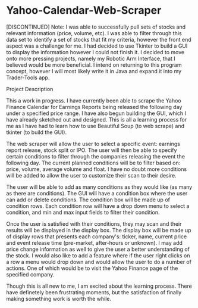 # Yahoo-Calendar-Web-Scraper

[DISCONTINUED]
Note: I was able to successfully pull sets of stocks and relevant information (price, volume, etc). I was able to filter through this data set to identify a set of stocks that fit my criteria, however the front end aspect was a challenge for me. I had decided to use Tkinter to build a GUI to display the information however I could not finish it. I decided to move onto more pressing projects, namely my Robotic Arm Interface, that I believed would be more beneficial. I intend on returning to this program concept, however I will most likely write it in Java and expand it into my Trader-Tools app. 



Project Description

This a work in progress. I have currently been able to scrape the Yahoo Finance Calendar for Earnings Reports being released the following day under a specified price range. I have also begun building the GUI, which I have already sketched out and designed. This is all a learning process for me as I have had to learn how to use Beautiful Soup (to web scrape) and tkinter (to build the GUI). 

The web scraper will allow the user to select a specific event: earnings report release, stock split or IPO. The user will then be able to specify certain conditions to filter through the companies releasing the event the following day. The current planned conditions will be to filter based on: price, volume, average volume and float. I have no doubt more conditions will be added to allow the user to customize their scan to their desire. 

The user will be able to add as many conditions as they would like (as many as there are conditions). The GUI will have a condition box where the user can add or delete conditions. The condition box will be made up of condition rows. Each condition row will have a drop down menu to select a condition, and min and max input fields to filter their condition. 

Once the user is satisfied with their conditions, they may scan and their results will be displayed in the display box. The display box will be made up of display rows that presents each company's: ticker, name, current price and event release time (pre-market, after-hours or unknown). I may add price change information as well to give the user a better understanding of the stock. I would also like to add a feature where if the user right clicks on a row a menu would drop down and would allow the user to do a number of actions. One of which would be to visit the Yahoo Finance page of the specified company.

Though this is all new to me, I am excited about the learning process. There have definetely been frustrating moments, but the satisfaction of finally making something work is worth the while. 
